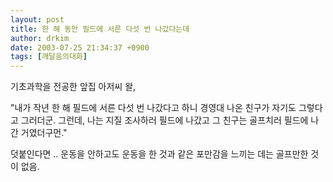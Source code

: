 ```yaml
---
layout: post
title: 한 해 동안 필드에 서른 다섯 번 나갔다는데
author: drkim
date: 2003-07-25 21:34:37 +0900
tags: [깨달음의대화]
---
```

기초과학을 전공한 앞집 아저씨 왈,
  

   
"내가 작년 한 해 필드에 서른 다섯 번 나갔다고 하니 경영대 나온 친구가 자기도 그렇다고 그러더군. 그런데, 나는 지질 조사하러 필드에 나갔고 그 친구는 골프치러 필드에 나간 거였더구먼."
  

  

  

  

  
덧붙인다면 .. 운동을 안하고도 운동을 한 것과 같은 포만감을 느끼는 데는 골프만한 것이 없음.